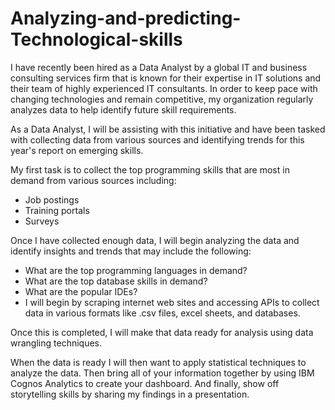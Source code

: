 # Analyzing-and-predicting-Technological-skills

I have recently been hired as a Data Analyst by a global IT and business consulting services firm that is known for their expertise in IT solutions and their team of highly experienced IT consultants.  In order to keep pace with changing technologies and remain competitive, my organization regularly analyzes data to help identify future skill requirements. 

As a Data Analyst, I will be assisting with this initiative and have been tasked with collecting data from various sources and identifying trends for this year's report on emerging skills. 

My first task is to collect the top programming skills that are most in demand from various sources including:

* Job postings
* Training portals
* Surveys

Once I have collected enough data, I will begin analyzing the data and identify insights and trends that may include the following:

* What are the top programming languages in demand?
* What are the top database skills in demand?
* What are the popular IDEs?
* I will begin by scraping internet web sites and accessing APIs to collect data in various formats like .csv files, excel sheets, and databases.   
 
Once this is completed, I will make that data ready for analysis using data wrangling techniques. 
 
When the data is ready I will then want to apply statistical techniques to analyze the data.  Then bring all of your information together by using  IBM Cognos Analytics to create your dashboard. And finally, show off storytelling skills by sharing my findings in a presentation.
